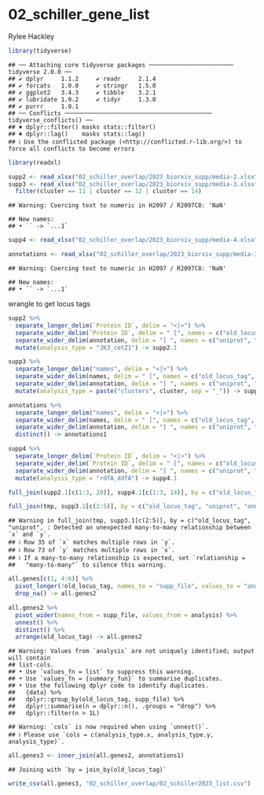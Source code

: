 02_schiller_gene_list
================
Rylee Hackley

``` r
library(tidyverse)
```

    ## ── Attaching core tidyverse packages ──────────────────────── tidyverse 2.0.0 ──
    ## ✔ dplyr     1.1.2     ✔ readr     2.1.4
    ## ✔ forcats   1.0.0     ✔ stringr   1.5.0
    ## ✔ ggplot2   3.4.3     ✔ tibble    3.2.1
    ## ✔ lubridate 1.9.2     ✔ tidyr     1.3.0
    ## ✔ purrr     1.0.1     
    ## ── Conflicts ────────────────────────────────────────── tidyverse_conflicts() ──
    ## ✖ dplyr::filter() masks stats::filter()
    ## ✖ dplyr::lag()    masks stats::lag()
    ## ℹ Use the conflicted package (<http://conflicted.r-lib.org/>) to force all conflicts to become errors

``` r
library(readxl)

supp2 <- read_xlsx("02_schiller_overlap/2023_biorxiv_supp/media-2.xlsx", sheet = 3) # sig abuncance difference for wild type between early log and late log as well as at least one shape-specific comparison
supp3 <- read_xlsx("02_schiller_overlap/2023_biorxiv_supp/media-3.xlsx")[c(2, 9)] %>% # clusters
  filter(cluster == 11 | cluster == 12 | cluster == 14)
```

    ## Warning: Coercing text to numeric in H2097 / R2097C8: 'NaN'

    ## New names:
    ## • `` -> `...1`

``` r
supp4 <- read_xlsx("02_schiller_overlap/2023_biorxiv_supp/media-4.xlsx", sheet = 3) # sig abundance differences for wild type between early log and late log as well as at least one shape-specific comparison

annotations <- read_xlsx("02_schiller_overlap/2023_biorxiv_supp/media-3.xlsx")[9]
```

    ## Warning: Coercing text to numeric in H2097 / R2097C8: 'NaN'

    ## New names:
    ## • `` -> `...1`

wrangle to get locus tags

``` r
supp2 %>%
  separate_longer_delim(`Protein ID`, delim = "<|>") %>%
  separate_wider_delim(`Protein ID`, delim = " [", names = c("old_locus_tag", "annotation")) %>%
  separate_wider_delim(annotation, delim = "] ", names = c("uniprot", "annotation")) %>%
  mutate(analysis_type = "JK3_cetZ1") -> supp2.1

supp3 %>%
  separate_longer_delim("names", delim = "<|>") %>%
  separate_wider_delim(names, delim = " [", names = c("old_locus_tag", "annotation")) %>%
  separate_wider_delim(annotation, delim = "] ", names = c("uniprot", "annotation")) %>%
  mutate(analysis_type = paste("clusters", cluster, sep = "_")) -> supp3.1

annotations %>%
  separate_longer_delim("names", delim = "<|>") %>%
  separate_wider_delim(names, delim = " [", names = c("old_locus_tag", "annotation"), too_many = "merge") %>%
  separate_wider_delim(annotation, delim = "] ", names = c("uniprot", "annotation"), too_many = "merge") %>%
  distinct() -> annotations1

supp4 %>%
  separate_longer_delim(`Protein ID`, delim = "<|>") %>%
  separate_wider_delim(`Protein ID`, delim = " [", names = c("old_locus_tag", "annotation")) %>%
  separate_wider_delim(annotation, delim = "] ", names = c("uniprot", "annotation")) %>%
  mutate(analysis_type = "rdfA_ddfA") -> supp4.1
```

``` r
full_join(supp2.1[c(1:3, 20)], supp4.1[c(1:3, 14)], by = c("old_locus_tag", "uniprot", "annotation")) -> tmp

full_join(tmp, supp3.1[c(2:5)], by = c("old_locus_tag", "uniprot", "annotation")) -> all.genes
```

    ## Warning in full_join(tmp, supp3.1[c(2:5)], by = c("old_locus_tag", "uniprot", : Detected an unexpected many-to-many relationship between `x` and `y`.
    ## ℹ Row 35 of `x` matches multiple rows in `y`.
    ## ℹ Row 73 of `y` matches multiple rows in `x`.
    ## ℹ If a many-to-many relationship is expected, set `relationship =
    ##   "many-to-many"` to silence this warning.

``` r
all.genes[c(1, 4:6)] %>%
  pivot_longer(!old_locus_tag, names_to = "supp_file", values_to = "analysis") %>%
  drop_na() -> all.genes2

all.genes2 %>%
  pivot_wider(names_from = supp_file, values_from = analysis) %>%
  unnest() %>%
  distinct() %>%
  arrange(old_locus_tag) -> all.genes2
```

    ## Warning: Values from `analysis` are not uniquely identified; output will contain
    ## list-cols.
    ## • Use `values_fn = list` to suppress this warning.
    ## • Use `values_fn = {summary_fun}` to summarise duplicates.
    ## • Use the following dplyr code to identify duplicates.
    ##   {data} %>%
    ##   dplyr::group_by(old_locus_tag, supp_file) %>%
    ##   dplyr::summarise(n = dplyr::n(), .groups = "drop") %>%
    ##   dplyr::filter(n > 1L)

    ## Warning: `cols` is now required when using `unnest()`.
    ## ℹ Please use `cols = c(analysis_type.x, analysis_type.y, analysis_type)`.

``` r
all.genes3 <- inner_join(all.genes2, annotations1)
```

    ## Joining with `by = join_by(old_locus_tag)`

``` r
write_csv(all.genes3, "02_schiller_overlap/02_schiller2023_list.csv")
```
